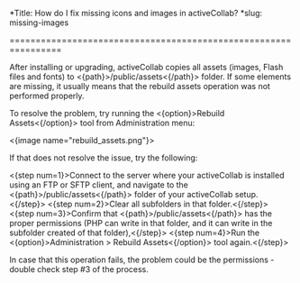 *Title: How do I fix missing icons and images in activeCollab?
*slug: missing-images

================================================================

After installing or upgrading, activeCollab copies all assets (images, Flash files and fonts) to <{path}>/public/assets<{/path}> folder. If some elements are missing, it usually means that the rebuild assets operation was not performed properly.

To resolve the problem, try running the <{option}>Rebuild Assets<{/option}> tool from Administration menu:

<{image name="rebuild_assets.png"}>

If that does not resolve the issue, try the following:

<{step num=1}>Connect to the server where your activeCollab is installed using an FTP or SFTP client, and navigate to the <{path}>/public/assets<{/path}> folder of your activeCollab setup.<{/step}>
<{step num=2}>Clear all subfolders in that folder.<{/step}>
<{step num=3}>Confirm that <{path}>/public/assets<{/path}> has the proper permissions (PHP can write in that folder, and it can write in the subfolder created of that folder),<{/step}>
<{step num=4}>Run the <{option}>Administration > Rebuild Assets<{/option}> tool again.<{/step}>

In case that this operation fails, the problem could be the permissions - double check step #3 of the process.
